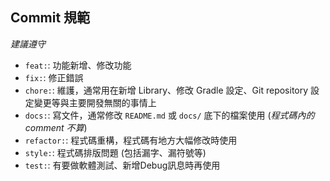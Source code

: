 ## Commit 規範

*建議遵守*

- `feat:`: 功能新增、修改功能
- `fix:`: 修正錯誤
- `chore:`: 維護，通常用在新增 Library、修改 Gradle 設定、Git repository 設定變更等與主要開發無關的事情上
- `docs:`: 寫文件，通常修改 `README.md` 或 `docs/` 底下的檔案使用 (*程式碼內的 comment 不算*)
- `refactor:`: 程式碼重構，程式碼有地方大幅修改時使用
- `style:`: 程式碼排版問題 (包括漏字、漏符號等)
- `test:`: 有要做軟體測試、新增Debug訊息時再使用